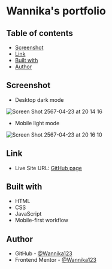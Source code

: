 # Wannika's portfolio 

## Table of contents

- [Screenshot](#screenshot)
- [Link](#link)
- [Built with](#built-with)
- [Author](#author)

## Screenshot

- Desktop dark mode

![Screen Shot 2567-04-23 at 20 14 16](https://github.com/Wannika123/portfolio/assets/142564014/3bf3f28c-95ea-4d4c-9e06-b1bcca5f5f73)

- Mobile light mode

![Screen Shot 2567-04-23 at 20 16 10](https://github.com/Wannika123/portfolio/assets/142564014/1ef2cb0f-1769-43ff-9c9e-fb7415001094)

## Link

- Live Site URL: [GitHub page](https://wannika123.github.io/portfolio/)

## Built with

- HTML
- CSS
- JavaScript
- Mobile-first workflow

## Author

- GitHub - [@Wannika123](https://github.com/Wannika123)
- Frontend Mentor - [@Wannika123](https://www.frontendmentor.io/profile/Wannika123)